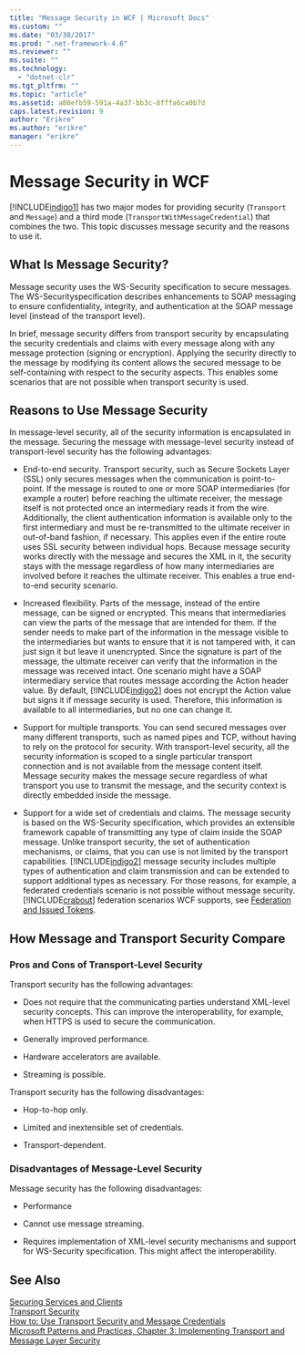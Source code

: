 ```yaml
---
title: "Message Security in WCF | Microsoft Docs"
ms.custom: ""
ms.date: "03/30/2017"
ms.prod: ".net-framework-4.6"
ms.reviewer: ""
ms.suite: ""
ms.technology: 
  - "dotnet-clr"
ms.tgt_pltfrm: ""
ms.topic: "article"
ms.assetid: a80efb59-591a-4a37-bb3c-8fffa6ca0b7d
caps.latest.revision: 9
author: "Erikre"
ms.author: "erikre"
manager: "erikre"
---
```

# Message Security in WCF
[!INCLUDE[indigo1](../../../../includes/indigo1-md.md)] has two major modes for providing security (`Transport` and `Message`) and a third mode (`TransportWithMessageCredential`) that combines the two. This topic discusses message security and the reasons to use it.  
  
## What Is Message Security?  
 Message security uses the WS-Security specification to secure messages. The WS-Securityspecification describes enhancements to SOAP messaging to ensure confidentiality, integrity, and authentication at the SOAP message level (instead of the transport level).  
  
 In brief, message security differs from transport security by encapsulating the security credentials and claims with every message along with any message protection (signing or encryption). Applying the security directly to the message by modifying its content allows the secured message to be self-containing with respect to the security aspects. This enables some scenarios that are not possible when transport security is used.  
  
## Reasons to Use Message Security  
 In message-level security, all of the security information is encapsulated in the message. Securing the message with message-level security instead of transport-level security has the following advantages:  
  
-   End-to-end security. Transport security, such as Secure Sockets Layer (SSL) only secures messages when the communication is point-to-point. If the message is routed to one or more SOAP intermediaries (for example a router) before reaching the ultimate receiver, the message itself is not protected once an intermediary reads it from the wire. Additionally, the client authentication information is available only to the first intermediary and must be re-transmitted to the ultimate receiver in out-of-band fashion, if necessary. This applies even if the entire route uses SSL security between individual hops. Because message security works directly with the message and secures the XML in it, the security stays with the message regardless of how many intermediaries are involved before it reaches the ultimate receiver. This enables a true end-to-end security scenario.  
  
-   Increased flexibility. Parts of the message, instead of the entire message, can be signed or encrypted. This means that intermediaries can view the parts of the message that are intended for them. If the sender needs to make part of the information in the message visible to the intermediaries but wants to ensure that it is not tampered with, it can just sign it but leave it unencrypted. Since the signature is part of the message, the ultimate receiver can verify that the information in the message was received intact. One scenario might have a SOAP intermediary service that routes message according the Action header value. By default, [!INCLUDE[indigo2](../../../../includes/indigo2-md.md)] does not encrypt the Action value but signs it if message security is used. Therefore, this information is available to all intermediaries, but no one can change it.  
  
-   Support for multiple transports. You can send secured messages over many different transports, such as named pipes and TCP, without having to rely on the protocol for security. With transport-level security, all the security information is scoped to a single particular transport connection and is not available from the message content itself. Message security makes the message secure regardless of what transport you use to transmit the message, and the security context is directly embedded inside the message.  
  
-   Support for a wide set of credentials and claims. The message security is based on the WS-Security specification, which provides an extensible framework capable of transmitting any type of claim inside the SOAP message. Unlike transport security, the set of authentication mechanisms, or claims, that you can use is not limited by the transport capabilities. [!INCLUDE[indigo2](../../../../includes/indigo2-md.md)] message security includes multiple types of authentication and claim transmission and can be extended to support additional types as necessary. For those reasons, for example, a federated credentials scenario is not possible without message security. [!INCLUDE[crabout](../../../../includes/crabout-md.md)] federation scenarios WCF supports, see [Federation and Issued Tokens](../../../../docs/framework/wcf/feature-details/federation-and-issued-tokens.md).  
  
## How Message and Transport Security Compare  
  
### Pros and Cons of Transport-Level Security  
 Transport security has the following advantages:  
  
-   Does not require that the communicating parties understand XML-level security concepts. This can improve the interoperability, for example, when HTTPS is used to secure the communication.  
  
-   Generally improved performance.  
  
-   Hardware accelerators are available.  
  
-   Streaming is possible.  
  
 Transport security has the following disadvantages:  
  
-   Hop-to-hop only.  
  
-   Limited and inextensible set of credentials.  
  
-   Transport-dependent.  
  
### Disadvantages of Message-Level Security  
 Message security has the following disadvantages:  
  
-   Performance  
  
-   Cannot use message streaming.  
  
-   Requires implementation of XML-level security mechanisms and support for WS-Security specification. This might affect the interoperability.  
  
## See Also  
 [Securing Services and Clients](../../../../docs/framework/wcf/feature-details/securing-services-and-clients.md)   
 [Transport Security](../../../../docs/framework/wcf/feature-details/transport-security.md)   
 [How to: Use Transport Security and Message Credentials](../../../../docs/framework/wcf/feature-details/how-to-use-transport-security-and-message-credentials.md)   
 [Microsoft Patterns and Practices, Chapter 3: Implementing Transport and Message Layer Security](http://go.microsoft.com/fwlink/?LinkId=88897)